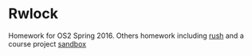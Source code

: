 # Rwlock

Homework for OS2 Spring 2016.
Others homework including [rush](https://github.com/DataCorrupted/rush) and a course project [sandbox](https://github.com/DataCorrupted/sandbox.git)